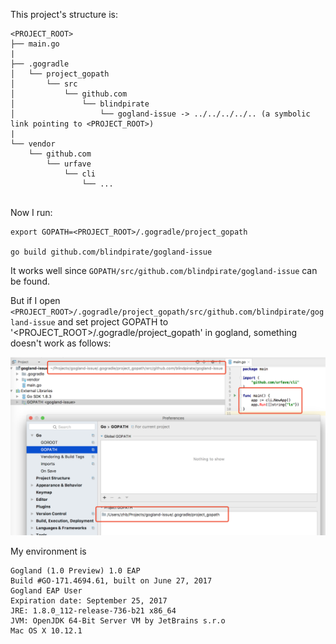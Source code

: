 This project's structure is:

```
<PROJECT_ROOT>
├── main.go
|
├── .gogradle
│   └── project_gopath
│       └── src
│           └── github.com
│               └── blindpirate
│                   └── gogland-issue -> ../../../../.. (a symbolic link pointing to <PROJECT_ROOT>)
|
└── vendor
    └── github.com
        └── urfave
            └── cli
                └── ...
   
```

Now I run:

```
export GOPATH=<PROJECT_ROOT>/.gogradle/project_gopath

go build github.com/blindpirate/gogland-issue
```

It works well since `GOPATH/src/github.com/blindpirate/gogland-issue` can be found.

But if I open `<PROJECT_ROOT>/.gogradle/project_gopath/src/github.com/blindpirate/gogland-issue` and set project GOPATH to '<PROJECT_ROOT>/.gogradle/project_gopath' in gogland, something doesn't work as follows:

![1](https://raw.githubusercontent.com/blindpirate/gogland-issue/master/issue.png)

My environment is 
```
Gogland (1.0 Preview) 1.0 EAP
Build #GO-171.4694.61, built on June 27, 2017
Gogland EAP User
Expiration date: September 25, 2017
JRE: 1.8.0_112-release-736-b21 x86_64
JVM: OpenJDK 64-Bit Server VM by JetBrains s.r.o
Mac OS X 10.12.1
```


